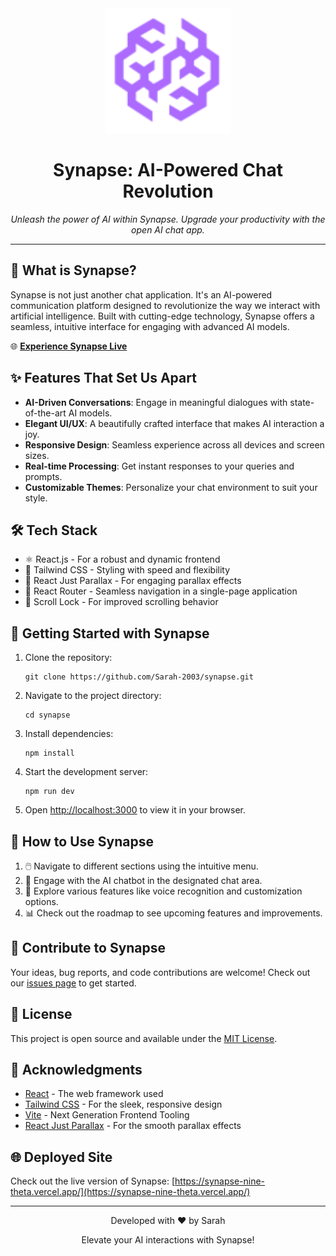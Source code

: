 <div align="center">
  <img src="./src/assets/synapse-symbol.svg" alt="Synapse Logo" width="200"/>
  <h1>Synapse: AI-Powered Chat Revolution</h1>
  <p><em>Unleash the power of AI within Synapse. Upgrade your productivity with the open AI chat app.</em></p>
</div>

---

## 🧠 What is Synapse?

Synapse is not just another chat application. It's an AI-powered communication platform designed to revolutionize the way we interact with artificial intelligence. Built with cutting-edge technology, Synapse offers a seamless, intuitive interface for engaging with advanced AI models.

🌐 **[Experience Synapse Live](https://synapse-nine-theta.vercel.app/)**

## ✨ Features That Set Us Apart

- **AI-Driven Conversations**: Engage in meaningful dialogues with state-of-the-art AI models.
- **Elegant UI/UX**: A beautifully crafted interface that makes AI interaction a joy.
- **Responsive Design**: Seamless experience across all devices and screen sizes.
- **Real-time Processing**: Get instant responses to your queries and prompts.
- **Customizable Themes**: Personalize your chat environment to suit your style.

## 🛠️ Tech Stack

- ⚛️ React.js - For a robust and dynamic frontend
- 🎨 Tailwind CSS - Styling with speed and flexibility
- 🌈 React Just Parallax - For engaging parallax effects
- 🧭 React Router - Seamless navigation in a single-page application
- 📜 Scroll Lock - For improved scrolling behavior

## 🚀 Getting Started with Synapse

1. Clone the repository:
   ```
   git clone https://github.com/Sarah-2003/synapse.git
   ```

2. Navigate to the project directory:
   ```
   cd synapse
   ```

3. Install dependencies:
   ```
   npm install
   ```

4. Start the development server:
   ```
   npm run dev
   ```

5. Open [http://localhost:3000](http://localhost:3000) to view it in your browser.

## 🌟 How to Use Synapse

1. 🖱️ Navigate to different sections using the intuitive menu.
2. 💬 Engage with the AI chatbot in the designated chat area.
3. 🎨 Explore various features like voice recognition and customization options.
4. 📊 Check out the roadmap to see upcoming features and improvements.

## 🤝 Contribute to Synapse

Your ideas, bug reports, and code contributions are welcome! Check out our [issues page](https://github.com/Sarah-2003/synapse/issues) to get started.

## 📜 License

This project is open source and available under the [MIT License](LICENSE).

## 🙏 Acknowledgments

- [React](https://reactjs.org/) - The web framework used
- [Tailwind CSS](https://tailwindcss.com/) - For the sleek, responsive design
- [Vite](https://vitejs.dev/) - Next Generation Frontend Tooling
- [React Just Parallax](https://github.com/obadakhalili/react-just-parallax) - For the smooth parallax effects

## 🌐 Deployed Site

Check out the live version of Synapse: [https://synapse-nine-theta.vercel.app/](https://synapse-nine-theta.vercel.app/)

---

<div align="center">
  <p>Developed with ❤️ by Sarah</p>
  <p>Elevate your AI interactions with Synapse!</p>
</div>
